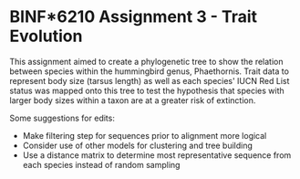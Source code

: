 # BINF*6210 Assignment 3 - Trait Evolution

This assignment aimed to create a phylogenetic tree to show the relation between species within the hummingbird genus, Phaethornis. Trait data to represent body size (tarsus length) as well as each species' IUCN Red List status was mapped onto this tree to test the hypothesis that species with larger body sizes within a taxon are at a greater risk of extinction.

Some suggestions for edits:
- Make filtering step for sequences prior to alignment more logical
- Consider use of other models for clustering and tree building
- Use a distance matrix to determine most representative sequence from each species instead of random sampling

